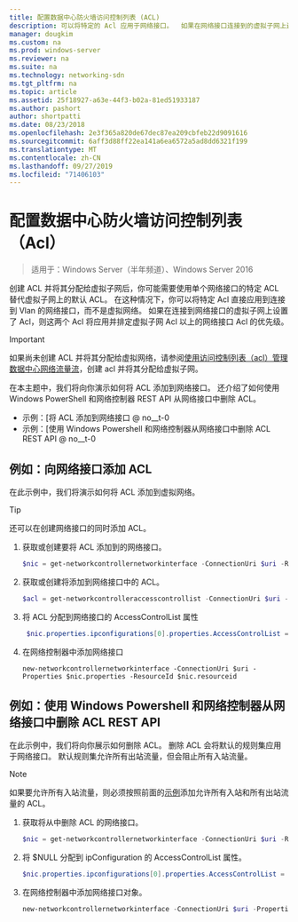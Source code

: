 ```yaml
---
title: 配置数据中心防火墙访问控制列表 (ACL)
description: 可以将特定的 Acl 应用于网络接口。  如果在网络接口连接到的虚拟子网上还设置了 Acl，则这两个 Acl 将应用，但网络接口 Acl 优先于虚拟子网 Acl 之上。
manager: dougkim
ms.custom: na
ms.prod: windows-server
ms.reviewer: na
ms.suite: na
ms.technology: networking-sdn
ms.tgt_pltfrm: na
ms.topic: article
ms.assetid: 25f18927-a63e-44f3-b02a-81ed51933187
ms.author: pashort
author: shortpatti
ms.date: 08/23/2018
ms.openlocfilehash: 2e3f365a820de67dec87ea209cbfeb22d9091616
ms.sourcegitcommit: 6aff3d88ff22ea141a6ea6572a5ad8dd6321f199
ms.translationtype: MT
ms.contentlocale: zh-CN
ms.lasthandoff: 09/27/2019
ms.locfileid: "71406103"
---
```

# <a name="configure-datacenter-firewall-access-control-lists-acls"></a>配置数据中心防火墙访问控制列表（Acl）

>适用于：Windows Server（半年频道）、Windows Server 2016

创建 ACL 并将其分配给虚拟子网后，你可能需要使用单个网络接口的特定 ACL 替代虚拟子网上的默认 ACL。  在这种情况下，你可以将特定 Acl 直接应用到连接到 Vlan 的网络接口，而不是虚拟网络。 如果在连接到网络接口的虚拟子网上设置了 Acl，则这两个 Acl 将应用并排定虚拟子网 Acl 以上的网络接口 Acl 的优先级。

>[!IMPORTANT]
>如果尚未创建 ACL 并将其分配给虚拟网络，请参阅[使用访问控制列表（acl）管理数据中心网络流量流](Use-Access-Control-Lists--ACLs--to-Manage-Datacenter-Network-Traffic-Flow.md)，创建 acl 并将其分配给虚拟子网。  

在本主题中，我们将向你演示如何将 ACL 添加到网络接口。 还介绍了如何使用 Windows PowerShell 和网络控制器 REST API 从网络接口中删除 ACL。

- 示例：[将 ACL 添加到网络接口 @ no__t-0
- 示例：[使用 Windows Powershell 和网络控制器从网络接口中删除 ACL REST API @ no__t-0


## <a name="example-add-an-acl-to-a-network-interface"></a>例如：向网络接口添加 ACL
在此示例中，我们将演示如何将 ACL 添加到虚拟网络。 

>[!TIP]
>还可以在创建网络接口的同时添加 ACL。

1. 获取或创建要将 ACL 添加到的网络接口。
 
   ```PowerShell
   $nic = get-networkcontrollernetworkinterface -ConnectionUri $uri -ResourceId "MyVM_Ethernet1"
   ```
 
2. 获取或创建将添加到网络接口中的 ACL。
 
   ```PowerShell
   $acl = get-networkcontrolleraccesscontrollist -ConnectionUri $uri -resourceid "AllowAllACL"
   ```
 
3. 将 ACL 分配到网络接口的 AccessControlList 属性
 
   ```PowerShell
    $nic.properties.ipconfigurations[0].properties.AccessControlList = $acl
   ```
 
4. 在网络控制器中添加网络接口
 
   ```
   new-networkcontrollernetworkinterface -ConnectionUri $uri -Properties $nic.properties -ResourceId $nic.resourceid
   ```
 
## <a name="example-remove-an-acl-from-a-network-interface-by-using-windows-powershell-and-the-network-controller-rest-api"></a>例如：使用 Windows Powershell 和网络控制器从网络接口中删除 ACL REST API
在此示例中，我们将向你展示如何删除 ACL。 删除 ACL 会将默认的规则集应用于网络接口。 默认规则集允许所有出站流量，但会阻止所有入站流量。

>[!NOTE]
>如果要允许所有入站流量，则必须按照前面的[示例](#example-add-an-acl-to-a-network-interface)添加允许所有入站和所有出站流量的 ACL。


1. 获取将从中删除 ACL 的网络接口。<br>
   ```PowerShell
   $nic = get-networkcontrollernetworkinterface -ConnectionUri $uri -ResourceId "MyVM_Ethernet1"
   ```
 
2. 将 $NULL 分配到 ipConfiguration 的 AccessControlList 属性。<br>
   ```PowerShell
   $nic.properties.ipconfigurations[0].properties.AccessControlList = $null
   ```
 
3. 在网络控制器中添加网络接口对象。<br>
   ```PowerShell
   new-networkcontrollernetworkinterface -ConnectionUri $uri -Properties $nic.properties -ResourceId $nic.resourceid
   ```
